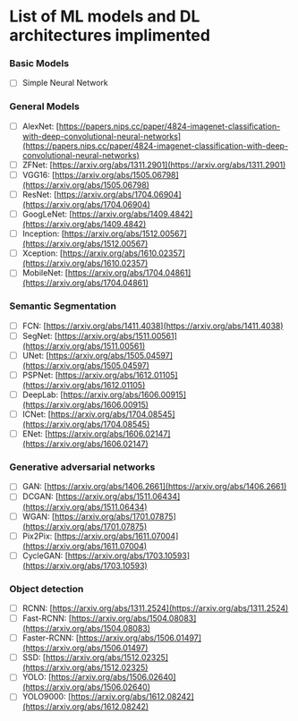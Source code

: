 # List of ML models and DL architectures implimented  

### Basic Models
- [ ] Simple Neural Network

### General Models

- [ ]  AlexNet: [https://papers.nips.cc/paper/4824-imagenet-classification-with-deep-convolutional-neural-networks](https://papers.nips.cc/paper/4824-imagenet-classification-with-deep-convolutional-neural-networks)
- [ ]  ZFNet: [https://arxiv.org/abs/1311.2901](https://arxiv.org/abs/1311.2901)
- [ ]  VGG16: [https://arxiv.org/abs/1505.06798](https://arxiv.org/abs/1505.06798)
- [ ]  ResNet: [https://arxiv.org/abs/1704.06904](https://arxiv.org/abs/1704.06904)
- [ ]  GoogLeNet: [https://arxiv.org/abs/1409.4842](https://arxiv.org/abs/1409.4842)
- [ ]  Inception: [https://arxiv.org/abs/1512.00567](https://arxiv.org/abs/1512.00567)
- [ ]  Xception: [https://arxiv.org/abs/1610.02357](https://arxiv.org/abs/1610.02357)
- [ ]  MobileNet: [https://arxiv.org/abs/1704.04861](https://arxiv.org/abs/1704.04861)

### Semantic Segmentation

- [ ]  FCN: [https://arxiv.org/abs/1411.4038](https://arxiv.org/abs/1411.4038)
- [ ]  SegNet: [https://arxiv.org/abs/1511.00561](https://arxiv.org/abs/1511.00561)
- [ ]  UNet: [https://arxiv.org/abs/1505.04597](https://arxiv.org/abs/1505.04597)
- [ ]  PSPNet: [https://arxiv.org/abs/1612.01105](https://arxiv.org/abs/1612.01105)
- [ ]  DeepLab: [https://arxiv.org/abs/1606.00915](https://arxiv.org/abs/1606.00915)
- [ ]  ICNet: [https://arxiv.org/abs/1704.08545](https://arxiv.org/abs/1704.08545)
- [ ]  ENet: [https://arxiv.org/abs/1606.02147](https://arxiv.org/abs/1606.02147)

### Generative adversarial networks

- [ ]  GAN: [https://arxiv.org/abs/1406.2661](https://arxiv.org/abs/1406.2661)
- [ ]  DCGAN: [https://arxiv.org/abs/1511.06434](https://arxiv.org/abs/1511.06434)
- [ ]  WGAN: [https://arxiv.org/abs/1701.07875](https://arxiv.org/abs/1701.07875)
- [ ]  Pix2Pix: [https://arxiv.org/abs/1611.07004](https://arxiv.org/abs/1611.07004)
- [ ]  CycleGAN: [https://arxiv.org/abs/1703.10593](https://arxiv.org/abs/1703.10593)

### Object detection

- [ ]  RCNN: [https://arxiv.org/abs/1311.2524](https://arxiv.org/abs/1311.2524)
- [ ]  Fast-RCNN: [https://arxiv.org/abs/1504.08083](https://arxiv.org/abs/1504.08083)
- [ ]  Faster-RCNN: [https://arxiv.org/abs/1506.01497](https://arxiv.org/abs/1506.01497)
- [ ]  SSD: [https://arxiv.org/abs/1512.02325](https://arxiv.org/abs/1512.02325)
- [ ]  YOLO: [https://arxiv.org/abs/1506.02640](https://arxiv.org/abs/1506.02640)
- [ ]  YOLO9000: [https://arxiv.org/abs/1612.08242](https://arxiv.org/abs/1612.08242)

